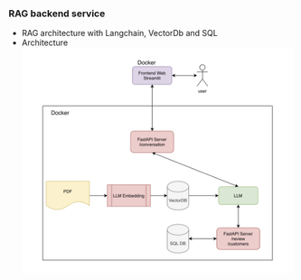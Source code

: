 ### RAG backend service
- RAG architecture with Langchain, VectorDb and SQL
- Architecture
  ![Architecture](./Architecture.png)